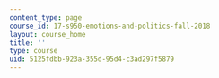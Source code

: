 ```yaml
---
content_type: page
course_id: 17-s950-emotions-and-politics-fall-2018
layout: course_home
title: ''
type: course
uid: 5125fdbb-923a-355d-95d4-c3ad297f5879
---
```

